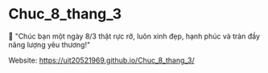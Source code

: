 # Chuc_8_thang_3
🌸 "Chúc bạn một ngày 8/3 thật rực rỡ, luôn xinh đẹp, hạnh phúc và tràn đầy năng lượng yêu thương!"

Website: https://uit20521969.github.io/Chuc_8_thang_3/

